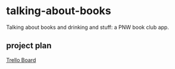 # talking-about-books
Talking about books and drinking and stuff: a PNW book club app.

## project plan
[Trello Board](https://trello.com/b/E5MX8OR1/book-club "Trello")
